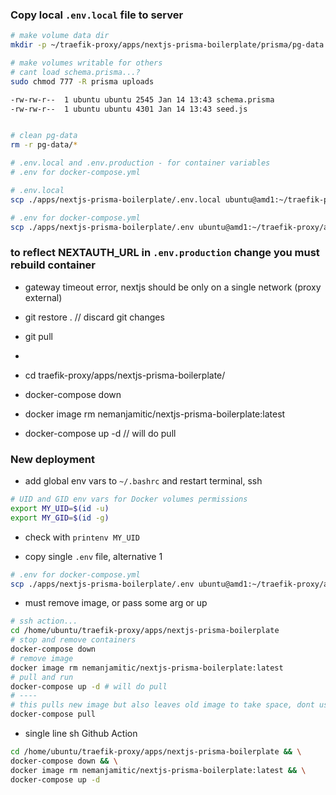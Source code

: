 ### Copy local `.env.local` file to server

```bash
# make volume data dir
mkdir -p ~/traefik-proxy/apps/nextjs-prisma-boilerplate/prisma/pg-data

# make volumes writable for others
# cant load schema.prisma...?
sudo chmod 777 -R prisma uploads

-rw-rw-r--  1 ubuntu ubuntu 2545 Jan 14 13:43 schema.prisma
-rw-rw-r--  1 ubuntu ubuntu 4301 Jan 14 13:43 seed.js


# clean pg-data
rm -r pg-data/*

# .env.local and .env.production - for container variables
# .env for docker-compose.yml

# .env.local
scp ./apps/nextjs-prisma-boilerplate/.env.local ubuntu@amd1:~/traefik-proxy/apps/nextjs-prisma-boilerplate

# .env for docker-compose.yml
scp ./apps/nextjs-prisma-boilerplate/.env ubuntu@amd1:~/traefik-proxy/apps/nextjs-prisma-boilerplate

```

### to reflect NEXTAUTH_URL in `.env.production` change you must rebuild container

- gateway timeout error, nextjs should be only on a single network (proxy external)

- git restore . // discard git changes
- git pull
-
- cd traefik-proxy/apps/nextjs-prisma-boilerplate/
- docker-compose down
- docker image rm nemanjamitic/nextjs-prisma-boilerplate:latest
- docker-compose up -d // will do pull

### New deployment

- add global env vars to `~/.bashrc` and restart terminal, ssh

```bash
# UID and GID env vars for Docker volumes permissions
export MY_UID=$(id -u)
export MY_GID=$(id -g)
```

- check with `printenv MY_UID`

- copy single `.env` file, alternative 1

```bash
# .env for docker-compose.yml
scp ./apps/nextjs-prisma-boilerplate/.env ubuntu@amd1:~/traefik-proxy/apps/nextjs-prisma-boilerplate
```

- must remove image, or pass some arg or up

```bash
# ssh action...
cd /home/ubuntu/traefik-proxy/apps/nextjs-prisma-boilerplate
# stop and remove containers
docker-compose down
# remove image
docker image rm nemanjamitic/nextjs-prisma-boilerplate:latest
# pull and run
docker-compose up -d # will do pull
# ----
# this pulls new image but also leaves old image to take space, dont use it
docker-compose pull
```

- single line sh Github Action

```bash
cd /home/ubuntu/traefik-proxy/apps/nextjs-prisma-boilerplate && \
docker-compose down && \
docker image rm nemanjamitic/nextjs-prisma-boilerplate:latest && \
docker-compose up -d
```
